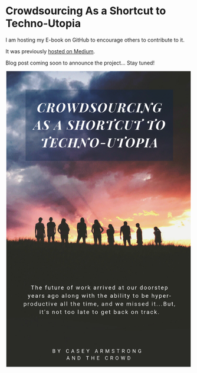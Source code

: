 # Crowdsourcing As a Shortcut to Techno-Utopia

I am hosting my E-book on GitHub to encourage others to contribute to it.

It was previously [hosted on Medium](https://medium.com/@CrowdsourcingKC/crowdsourcing-as-a-shortcut-to-the-technological-singularity-free-e-book-bb7357a53f70).


Blog post coming soon to announce the project... Stay tuned!

<div style="text-align:center"><img src ="https://raw.githubusercontent.com/CrowdsourcingKC/crowdsourcingshortcut/master/images/cover.png" alt="book cover" width="500"/></div>
